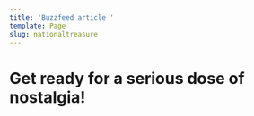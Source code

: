 ```yaml
---
title: 'Buzzfeed article '
template: Page
slug: nationaltreasure
---
```

# Get ready for a serious dose of nostalgia!
